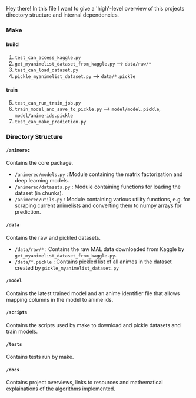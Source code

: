 Hey there! 
In this file I want to give a 'high'-level overview of this projects directory structure and internal dependencies.

### Make

#### build
1. `test_can_access_kaggle.py`
2. `get_myanimelist_dataset_from_kaggle.py` --> `data/raw/*`
3. `test_can_load_dataset.py`
4. `pickle_myanimelist_dataset.py` --> `data/*.pickle`

#### train
5. `test_can_run_train_job.py`
6. `train_model_and_save_to_pickle.py` --> `model/model.pickle`, `model/anime-ids.pickle`
7. `test_can_make_prediction.py`


### Directory Structure

#### `/animerec`
Contains the core package.
  * `/animerec/models.py` : Module containing the matrix factorization and deep learning models.
  * `/animerec/datasets.py` : Module containing functions for loading the dataset (in chunks).
  * `/animerec/utils.py` : Module containing various utility functions, e.g. for scraping current animelists and converting them to numpy arrays for prediction.

#### `/data`
Contains the raw and pickled datasets.
  * `/data/raw/*` : Contains the raw MAL data downloaded from Kaggle by `get_myanimelist_dataset_from_kaggle.py`.
  * `/data/*.pickle` : Contains pickled list of all animes in the dataset created by `pickle_myanimelist_dataset.py`
  
#### `/model`
Contains the latest trained model and an anime identifier file that allows mapping columns in the model to anime ids.

#### `/scripts`
Contains the scripts used by make to download and pickle datasets and train models.

#### `/tests`
Contains tests run by make.

#### `/docs`
Contains project overviews, links to resources and mathematical explainations of the algorithms implemented.
